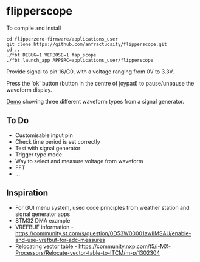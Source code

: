 # flipperscope

To compile and install

```
cd flipperzero-firmware/applications_user
git clone https://github.com/anfractuosity/flipperscope.git
cd ..
./fbt DEBUG=1 VERBOSE=1 fap_scope
./fbt launch_app APPSRC=applications_user/flipperscope
```

Provide signal to pin 16/C0, with a voltage ranging from 0V to 3.3V.

Press the 'ok' button (button in the centre of joypad) to pause/unpause the waveform display.

[Demo](https://www.youtube.com/watch?v=tu2X1WwADF4) showing three different waveform types from a signal generator.

## To Do

* Customisable input pin
* Check time period is set correctly
* Test with signal generator
* Trigger type mode
* Way to select and measure voltage from waveform
* FFT
* ...

## Inspiration

* For GUI menu system, used code principles from weather station and signal generator apps
* STM32 DMA example
* VREFBUF information - https://community.st.com/s/question/0D53W00001awIlMSAU/enable-and-use-vrefbuf-for-adc-measures
* Relocating vector table - https://community.nxp.com/t5/i-MX-Processors/Relocate-vector-table-to-ITCM/m-p/1302304
